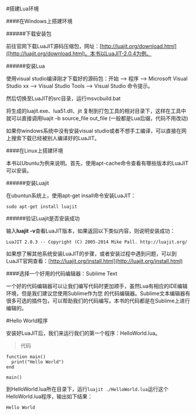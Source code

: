 #搭建Lua环境

####在Windows上搭建环境

######下载安装包

前往官网下载LuaJIT源码压缩包，网址：[http://luajit.org/download.html]([http://luajit.org/download.html)。本书以LuaJIT-2.0.4为例。

######安装Lua

使用visual studio编译刚才下载好的源码包：开始 –> 程序 –> Microsoft Visual Studio xx –> Visual Studio Tools –> Visual Studio 命令提示。

然后切换至LuaJIT的src目录，运行msvcbuild.bat

将生成的luajit.exe、lua51.dll、jit 复制到打包工具的相对目录下，这样在工具中就可以直接调用luajit –b source_file out_file (一般都是Lua后缀，代码不用改动)

如果你windows系统中没有安装visual studio或者不想手工编译，可以直接在网上搜索下载已经被别人编译好的LuaJIT。

####在Linux上搭建环境

本书以Ubuntu为例来说明。首先，使用apt-cache命令查看有哪些版本的LuaJIT可以安装。

######安装Luajit

在ubuntun系统上，使用apt-get insall命令安装LuaJIT：

```
sudo apt-get install luajit
```

######验证Luajit是否安装成功

输入**luajit -v**查看LuaJIT版本，如果返回以下类似内容，则说明安装成功：

```
LuaJIT 2.0.3 -- Copyright (C) 2005-2014 Mike Pall. http://luajit.org/
```

如果想了解其他系统安装LuaJIT的步骤，或者安装过程中遇到问题，可以到LuaJIT官网查看：[http://luajit.org/install.html](http://luajit.org/install.html)

####选择一个好用的代码编辑器：Sublime Text

一个好的代码编辑器可以让我们编写代码时更加顺手，虽然Lua有相应的IDE编辑环境，但是我们建议您使用Sublime作为您
的代码编辑器。Sublime文本编辑器有很多可选的插件包，可以帮助我们的代码编写。本书的代码都是在Sublime上进行编辑的。


#Hello World程序

安装好LuaJIT后，我们来运行我们的第一个程序：HelloWorld.lua。

>代码

```
function main()
  print("Hello World")
end

main()
```

到HelloWorld.lua所在目录下，运行```luajit ./HelloWorld.lua```运行这个HelloWorld.lua程序，输出如下结果：
```
Hello World
```
